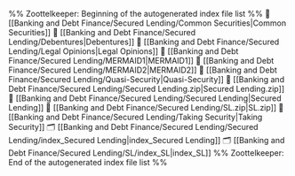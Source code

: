 %% Zoottelkeeper: Beginning of the autogenerated index file list  %%
📄 [[Banking and Debt Finance/Secured Lending/Common Securities|Common Securities]]
📄 [[Banking and Debt Finance/Secured Lending/Debentures|Debentures]]
📄 [[Banking and Debt Finance/Secured Lending/Legal Opinions|Legal Opinions]]
📄 [[Banking and Debt Finance/Secured Lending/MERMAID1|MERMAID1]]
📄 [[Banking and Debt Finance/Secured Lending/MERMAID2|MERMAID2]]
📄 [[Banking and Debt Finance/Secured Lending/Quasi-Security|Quasi-Security]]
📄 [[Banking and Debt Finance/Secured Lending/Secured Lending.zip|Secured Lending.zip]]
📄 [[Banking and Debt Finance/Secured Lending/Secured Lending|Secured Lending]]
📄 [[Banking and Debt Finance/Secured Lending/SL.zip|SL.zip]]
📄 [[Banking and Debt Finance/Secured Lending/Taking Security|Taking Security]]
🗂️ [[Banking and Debt Finance/Secured Lending/Secured Lending/index_Secured Lending|index_Secured Lending]]
🗂️ [[Banking and Debt Finance/Secured Lending/SL/index_SL|index_SL]]
%% Zoottelkeeper: End of the autogenerated index file list  %%
